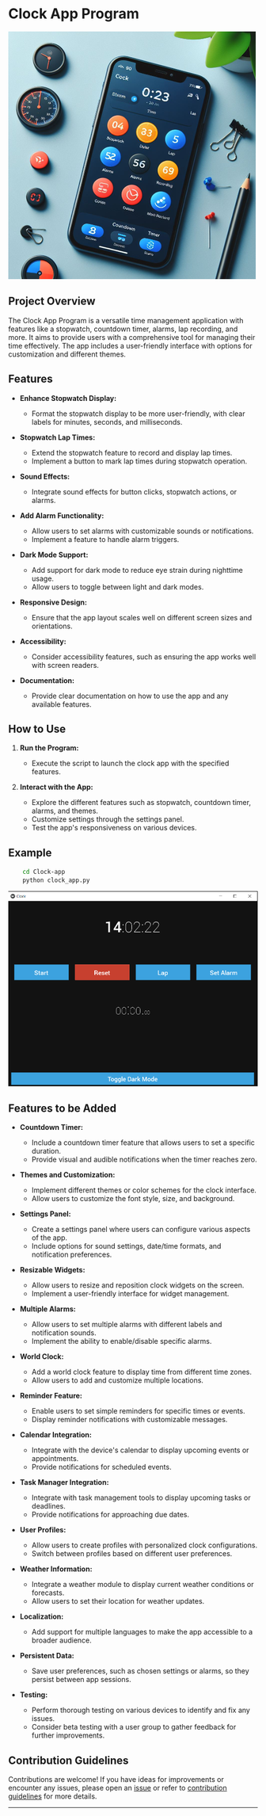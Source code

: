 # Clock App Program

![Clock App](../assets/images/readme_images/clockapp.png)

## Project Overview

The Clock App Program is a versatile time management application with features like a stopwatch, countdown timer, alarms, lap recording, and more. It aims to provide users with a comprehensive tool for managing their time effectively. The app includes a user-friendly interface with options for customization and different themes.

## Features

- **Enhance Stopwatch Display:**

  - Format the stopwatch display to be more user-friendly, with clear labels for minutes, seconds, and milliseconds.

- **Stopwatch Lap Times:**

  - Extend the stopwatch feature to record and display lap times.
  - Implement a button to mark lap times during stopwatch operation.

- **Sound Effects:**

  - Integrate sound effects for button clicks, stopwatch actions, or alarms.

- **Add Alarm Functionality:**

  - Allow users to set alarms with customizable sounds or notifications.
  - Implement a feature to handle alarm triggers.

- **Dark Mode Support:**

  - Add support for dark mode to reduce eye strain during nighttime usage.
  - Allow users to toggle between light and dark modes.

- **Responsive Design:**

  - Ensure that the app layout scales well on different screen sizes and orientations.

- **Accessibility:**

  - Consider accessibility features, such as ensuring the app works well with screen readers.

- **Documentation:**

  - Provide clear documentation on how to use the app and any available features.

## How to Use

1. **Run the Program:**

   - Execute the script to launch the clock app with the specified features.

2. **Interact with the App:**

   - Explore the different features such as stopwatch, countdown timer, alarms, and themes.
   - Customize settings through the settings panel.
   - Test the app's responsiveness on various devices.

## Example

```bash
    cd Clock-app
    python clock_app.py
```

![Output](../assets/images/output_images/clockapp.png)

## Features to be Added

- **Countdown Timer:**

  - Include a countdown timer feature that allows users to set a specific duration.
  - Provide visual and audible notifications when the timer reaches zero.

- **Themes and Customization:**

  - Implement different themes or color schemes for the clock interface.
  - Allow users to customize the font style, size, and background.

- **Settings Panel:**

  - Create a settings panel where users can configure various aspects of the app.
  - Include options for sound settings, date/time formats, and notification preferences.

- **Resizable Widgets:**

  - Allow users to resize and reposition clock widgets on the screen.
  - Implement a user-friendly interface for widget management.

- **Multiple Alarms:**

  - Allow users to set multiple alarms with different labels and notification sounds.
  - Implement the ability to enable/disable specific alarms.

- **World Clock:**

  - Add a world clock feature to display time from different time zones.
  - Allow users to add and customize multiple locations.

- **Reminder Feature:**

  - Enable users to set simple reminders for specific times or events.
  - Display reminder notifications with customizable messages.

- **Calendar Integration:**

  - Integrate with the device's calendar to display upcoming events or appointments.
  - Provide notifications for scheduled events.

- **Task Manager Integration:**

  - Integrate with task management tools to display upcoming tasks or deadlines.
  - Provide notifications for approaching due dates.

- **User Profiles:**

  - Allow users to create profiles with personalized clock configurations.
  - Switch between profiles based on different user preferences.

- **Weather Information:**

  - Integrate a weather module to display current weather conditions or forecasts.
  - Allow users to set their location for weather updates.

- **Localization:**

  - Add support for multiple languages to make the app accessible to a broader audience.

- **Persistent Data:**

  - Save user preferences, such as chosen settings or alarms, so they persist between app sessions.

- **Testing:**

  - Perform thorough testing on various devices to identify and fix any issues.
  - Consider beta testing with a user group to gather feedback for further improvements.

## Contribution Guidelines

Contributions are welcome! If you have ideas for improvements or encounter any issues, please open an [issue](https://github.com/vrm-piyush/Python-Projects/issues/new/choose) or refer to [contribution guidelines](../CONTRIBUTING.md) for more details.

---
